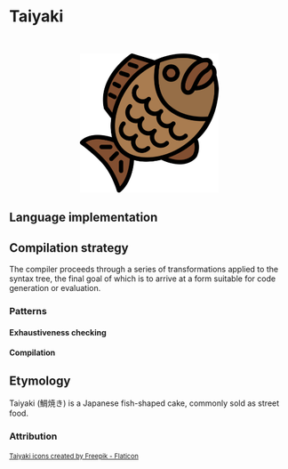 # Taiyaki

<p>&nbsp;</p>
<p align="center">
  <img src="https://raw.githubusercontent.com/laserpants/area-51/dev/taiyaki/docs/taiyaki.png" width="250" />
</p>

## Language implementation

## Compilation strategy

The compiler proceeds through a series of transformations applied to the syntax
tree, the final goal of which is to arrive at a form suitable for code
generation or evaluation.

### Patterns

#### Exhaustiveness checking

#### Compilation

## Etymology

Taiyaki (鯛焼き) is a Japanese fish-shaped cake, commonly sold as street food. 

### Attribution

<small>
  <a href="https://www.flaticon.com/free-icons/taiyaki" title="taiyaki icons">Taiyaki icons created by Freepik - Flaticon</a>
</small>
